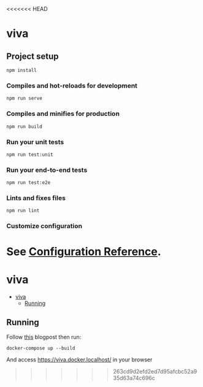 <<<<<<< HEAD
# viva

## Project setup
```
npm install
```

### Compiles and hot-reloads for development
```
npm run serve
```

### Compiles and minifies for production
```
npm run build
```

### Run your unit tests
```
npm run test:unit
```

### Run your end-to-end tests
```
npm run test:e2e
```

### Lints and fixes files
```
npm run lint
```

### Customize configuration
See [Configuration Reference](https://cli.vuejs.org/config/).
=======
# viva

- [viva](#viva)
  - [Running](#running)

## Running

Follow [this](https://fazenda.hashnode.dev/https-para-desenvolvimento-local) blogpost then run:

```shell
docker-compose up --build
```

And access <https://viva.docker.localhost/> in your browser
>>>>>>> 263cd9d2efd2ed7d95afcbc52a935d63a74c696c
